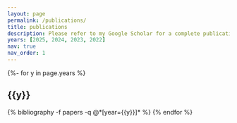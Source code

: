 ```yaml
---
layout: page
permalink: /publications/
title: publications
description: Please refer to my Google Scholar for a complete publication list.
years: [2025, 2024, 2023, 2022]
nav: true
nav_order: 1
---
```

<!-- _pages/publications.md -->
<div class="publications">

{%- for y in page.years %}
  <h2 class="year">{{y}}</h2>
  {% bibliography -f papers -q @*[year={{y}}]* %}
{% endfor %}

</div>
